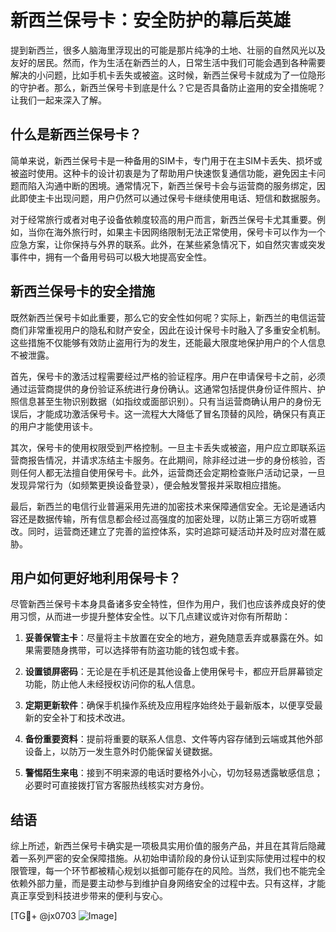 # 新西兰保号卡：安全防护的幕后英雄

提到新西兰，很多人脑海里浮现出的可能是那片纯净的土地、壮丽的自然风光以及友好的居民。然而，作为生活在新西兰的人，日常生活中我们可能会遇到各种需要解决的小问题，比如手机卡丢失或被盗。这时候，新西兰保号卡就成为了一位隐形的守护者。那么，新西兰保号卡到底是什么？它是否具备防止盗用的安全措施呢？让我们一起来深入了解。

## 什么是新西兰保号卡？

简单来说，新西兰保号卡是一种备用的SIM卡，专门用于在主SIM卡丢失、损坏或被盗时使用。这种卡的设计初衷是为了帮助用户快速恢复通信功能，避免因主卡问题而陷入沟通中断的困境。通常情况下，新西兰保号卡会与运营商的服务绑定，因此即使主卡出现问题，用户仍然可以通过保号卡继续使用电话、短信和数据服务。

对于经常旅行或者对电子设备依赖度较高的用户而言，新西兰保号卡尤其重要。例如，当你在海外旅行时，如果主卡因网络限制无法正常使用，保号卡可以作为一个应急方案，让你保持与外界的联系。此外，在某些紧急情况下，如自然灾害或突发事件中，拥有一个备用号码可以极大地提高安全性。

## 新西兰保号卡的安全措施

既然新西兰保号卡如此重要，那么它的安全性如何呢？实际上，新西兰的电信运营商们非常重视用户的隐私和财产安全，因此在设计保号卡时融入了多重安全机制。这些措施不仅能够有效防止盗用行为的发生，还能最大限度地保护用户的个人信息不被泄露。

首先，保号卡的激活过程需要经过严格的验证程序。用户在申请保号卡之前，必须通过运营商提供的身份验证系统进行身份确认。这通常包括提供身份证件照片、护照信息甚至生物识别数据（如指纹或面部识别）。只有当运营商确认用户的身份无误后，才能成功激活保号卡。这一流程大大降低了冒名顶替的风险，确保只有真正的用户才能使用该卡。

其次，保号卡的使用权限受到严格控制。一旦主卡丢失或被盗，用户应立即联系运营商报告情况，并请求冻结主卡服务。在此期间，除非经过进一步的身份核验，否则任何人都无法擅自使用保号卡。此外，运营商还会定期检查账户活动记录，一旦发现异常行为（如频繁更换设备登录），便会触发警报并采取相应措施。

最后，新西兰的电信行业普遍采用先进的加密技术来保障通信安全。无论是通话内容还是数据传输，所有信息都会经过高强度的加密处理，以防止第三方窃听或篡改。同时，运营商还建立了完善的监控体系，实时追踪可疑活动并及时应对潜在威胁。

## 用户如何更好地利用保号卡？

尽管新西兰保号卡本身具备诸多安全特性，但作为用户，我们也应该养成良好的使用习惯，从而进一步提升整体安全性。以下几点建议或许对你有所帮助：

1. **妥善保管主卡**：尽量将主卡放置在安全的地方，避免随意丢弃或暴露在外。如果需要随身携带，可以选择带有防盗功能的钱包或卡套。
   
2. **设置锁屏密码**：无论是在手机还是其他设备上使用保号卡，都应开启屏幕锁定功能，防止他人未经授权访问你的私人信息。
   
3. **定期更新软件**：确保手机操作系统及应用程序始终处于最新版本，以便享受最新的安全补丁和技术改进。
   
4. **备份重要资料**：提前将重要的联系人信息、文件等内容存储到云端或其他外部设备上，以防万一发生意外时仍能保留关键数据。
   
5. **警惕陌生来电**：接到不明来源的电话时要格外小心，切勿轻易透露敏感信息；必要时可直接拨打官方客服热线核实对方身份。

## 结语

综上所述，新西兰保号卡确实是一项极具实用价值的服务产品，并且在其背后隐藏着一系列严密的安全保障措施。从初始申请阶段的身份认证到实际使用过程中的权限管理，每一个环节都被精心规划以抵御可能存在的风险。当然，我们也不能完全依赖外部力量，而是要主动参与到维护自身网络安全的过程中去。只有这样，才能真正享受到科技进步带来的便利与安心。

[TG💪+ @jx0703 ![Image](https://github.com/user-attachments/assets/dbca1d08-cadb-493c-b0ec-ad6f7a83f270)]